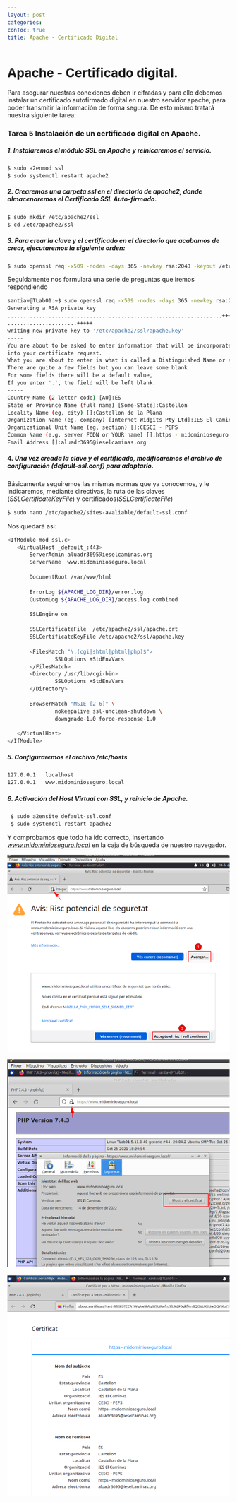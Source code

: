 ```yaml
---
layout: post
categories:
conToc: true
title: Apache - Certificado Digital
---
```

# Apache - Certificado digital.

Para asegurar nuestras conexiones deben ir cifradas y para ello debemos instalar un certificado autofirmado digital en nuestro servidor apache, para poder transmitir la información de forma segura.  De esto mismo tratará nuestra siguiente tarea:

### Tarea 5 Instalación de un certificado digital en Apache.


##### 1. Instalaremos el módulo SSL en Apache y reinicaremos el servicio.

```bash
$ sudo a2enmod ssl
$ sudo systemctl restart apache2
```

##### 2. Crearemos una carpeta _ssl_ en el directorio de apache2, donde almacenaremos el  Certificado SSL Auto-firmado.

```bash
$ sudo mkdir /etc/apache2/ssl
$ cd /etc/apache2/ssl
```

##### 3. Para crear la clave y el certificado en el directorio que acabamos de crear, ejecutaremos la siguiente orden:
```bash
$ sudo openssl req -x509 -nodes -days 365 -newkey rsa:2048 -keyout /etc/apache2/ssl/apache.key -out /etc/apache2/ssl/apache.crt

```
Seguídamente nos formulará una serie de preguntas que iremos respondiendo

```bash
santiav@TLab01:~$ sudo openssl req -x509 -nodes -days 365 -newkey rsa:2048 -keyout /etc/apache2/ssl/apache.key -out /etc/apache2/ssl/apache.crt
Generating a RSA private key
....................................................................+++++
......................+++++
writing new private key to '/etc/apache2/ssl/apache.key'
-----
You are about to be asked to enter information that will be incorporated
into your certificate request.
What you are about to enter is what is called a Distinguished Name or a DN.
There are quite a few fields but you can leave some blank
For some fields there will be a default value,
If you enter '.', the field will be left blank.
-----
Country Name (2 letter code) [AU]:ES
State or Province Name (full name) [Some-State]:Castellon
Locality Name (eg, city) []:Castellon de la Plana
Organization Name (eg, company) [Internet Widgits Pty Ltd]:IES El Caminas
Organizational Unit Name (eg, section) []:CESCI - PEPS
Common Name (e.g. server FQDN or YOUR name) []:https - midominioseguro.local
Email Address []:aluadr3695@ieselcaminas.org
```

##### 4.  Una vez creada la clave y el certificado, modificaremos el archivo de configuración (default-ssl.conf) para adaptarlo.  

Básicamente seguiremos las mismas normas que ya conocemos, y le indicaremos, mediante directivas,  la ruta de las claves (_SSLCertificateKeyFile_) y certificados(_SSLCertificateFile_)

```bash
$ sudo nano /etc/apache2/sites-avaliable/default-ssl.conf
```
 
 Nos quedará asi:
 
 ```bash
<IfModule mod_ssl.c>
	<VirtualHost _default_:443>
		ServerAdmin aluadr3695@ieselcaminas.org
		ServerName  www.midominioseguro.local

		DocumentRoot /var/www/html
		
		ErrorLog ${APACHE_LOG_DIR}/error.log
		CustomLog ${APACHE_LOG_DIR}/access.log combined
		
		SSLEngine on

		SSLCertificateFile	/etc/apache2/ssl/apache.crt
		SSLCertificateKeyFile /etc/apache2/ssl/apache.key
		
		<FilesMatch "\.(cgi|shtml|phtml|php)$">
				SSLOptions +StdEnvVars
		</FilesMatch>
		<Directory /usr/lib/cgi-bin>
				SSLOptions +StdEnvVars
		</Directory>

		BrowserMatch "MSIE [2-6]" \
				nokeepalive ssl-unclean-shutdown \
				downgrade-1.0 force-response-1.0

	</VirtualHost>
</IfModule>
```

   ##### 5. Configuraremos el archivo /etc/hosts
   
   ```bash
127.0.0.1	localhost
127.0.0.1	www.midominioseguro.local
```

##### 6.  Activación del Host Virtual con SSL, y reinicio de Apache.

```bash
 $ sudo a2ensite default-ssl.conf
 $ sudo systemctl restart apache2
```

Y comprobamos que todo ha ido correcto, insertando _www.midominioseguro.local_ en la caja de búsqueda de nuestro navegador.


![midominioseguro1_dig_cert_01.png](../assets/img/midominioseguro1_dig_cert_01.png)



![midominioseguro1_dig_cert_02.png](../assets/img/midominioseguro1_dig_cert_02.png)




![midominioseguro1_dig_cert_03.png](../assets/img/midominioseguro1_dig_cert_03.png)


